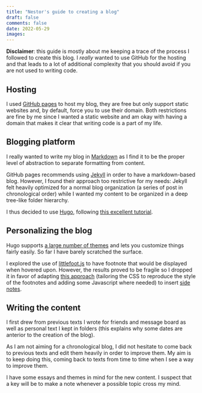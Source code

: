 ```yaml
---
title: "Nestor's guide to creating a blog"
draft: false
comments: false
date: 2022-05-29
images:
---
```


**Disclaimer**: this guide is mostly about me keeping a trace of the process I followed to create this blog.
I *really* wanted to use GitHub for the hosting and that leads to a lot of additional complexity that you should avoid if you are not used to writing code.

## Hosting

I used [GitHub pages](https://pages.github.com/) to host my blog, they are free but only support static websites and, by default, force you to use their domain.
Both restrictions are fine by me since I wanted a static website and am okay with having a domain that makes it clear that writing code is a part of my life.

## Blogging platform

I really wanted to write my blog in [Markdown](https://www.markdownguide.org/) as I find it to be the proper level of abstraction to separate formatting from content.

GitHub pages recommends using [Jekyll](https://jekyllrb.com/) in order to have a markdown-based blog.
However, I found their approach too restrictive for my needs: Jekyll felt heavily optimized for a normal blog organization (a series of post in chronological order) while I wanted my content to be organized in a deep tree-like folder hierarchy.

I thus decided to use [Hugo](https://gohugo.io/), following [this excellent tutorial](https://4bes.nl/2021/08/29/create-a-website-with-hugo-and-github-pages/).

## Personalizing the blog

Hugo supports [a large number of themes](https://themes.gohugo.io/) and lets you customize things fairly easily.
So far I have barely scratched the surface.

I explored the use of [littlefoot.js](https://littlefoot.js.org/) to have footnote that would be displayed when hovered upon.
However, the results proved to be fragile so I dropped it in favor of adapting [this approach](https://scripter.co/sidenotes-using-ox-hugo/) (tailoring the CSS to reproduce the style of the footnotes and adding some Javascript where needed) to insert [side notes](https://www.gwern.net/Sidenotes).

## Writing the content

I first drew from previous texts I wrote for friends and message board as well as personal text I kept in folders (this explains why some dates are anterior to the creation of the blog).

As I am not aiming for a chronological blog, I did not hesitate to come back to previous texts and edit them heavily in order to improve them.
My aim is to keep doing this, coming back to texts from time to time when I see a way to improve them.

I have some essays and themes in mind for the new content.
I suspect that a key will be to make a note whenever a possible topic cross my mind.
